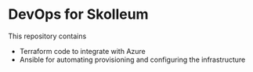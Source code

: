 # DevOps for Skolleum

This repository contains 
- Terraform code to integrate with Azure
- Ansible for automating provisioning and configuring the infrastructure
